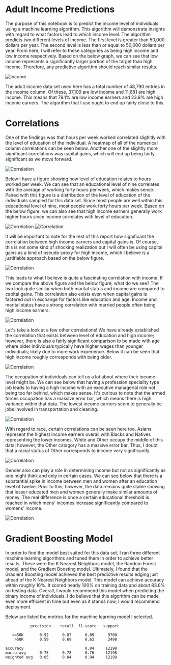 # Adult Income Predictions

The purpose of this notebook is to predict the income level of individuals using a machine learning algorithm. This algorithm will demonstrate insights with regard to what factors lead to which income level. The algorithm predicts two different levels of income. The first level is greater than 50,000 dollars per year. The second level is less than or equal to 50,000 dollars per year. From here, I will refer to these categories as being high income and low income respectively. Based on the below graph, we can see that low income represents a significantly larger portion of the target than high income. Therefore, any predictive algorithm should reach similar results.

![Income](income.png)

The adult income data set used here has a total number of 48,790 entries in the income column. Of these, 37,109 are low income and 11,681 are high income. This means that 79.1% are low income earners and 23.9% are high income earners. The algorithm that I use ought to end up fairly close to this.

# Correlations

One of the findings was that hours per week worked correlated slighltly with the level of education of the individual. A heatmap of all of the numerical column correlations can be seen below. Another one of the slightly more significant correlations was capital gains, which will end up being fairly significant as we move forward. 

![Correlation](corr.png)

Below I have a figure showing how level of education relates to hours worked per week. We can see that an educational level of nine correlates with the average of working forty hours per week, which makes sense. Paired with this figure is a distribution of the level of education of the individuals sampled for this data set. Since most people are well within this educational level of nine, most people work forty hours per week. Based on the below figure, we can also see that high income earners generally work higher hours since income correlates with level of education.

![Correlation](hourseducation.png)
![Correlation](education.png)

It will be important to note for the rest of this report how significant the correlation between high income earners and capital gains is. Of course, this is not some kind of shocking realization but I will often be using capital gains as a kind of pseudo-proxy for high income, which I believe is a justifiable approach based on the below figure.

![Correlation](incomecapitalgains.png)

This leads to what I believe is quite a fascinating correlation with income. If we compare the above figure and the below figure, what do we see? The two look quite similar when both marital status and income are compared to capital gains. This correlation also exists even when capital gains is factored out in exchange for factors like education and age. Income and marital status have a strong correlation with married people often being high income earners.

![Correlation](maritalstatuscapitalgains.png)

Let's take a look at a few other correlations! We have already established the correlation that exists between level of education and high income; however, there is also a fairly significant comparison to be made with age where older individuals typically have higher wages than younger individuals; likely due to more work experience. Below it can be seen that high income roughly corresponds with being older.

![Correlation](incomeage.png)

The occupation of individuals can tell us a lot about where their income level might be. We can see below that having a profession speciality type job leads to having a high income with an executive managerial role not being too far behind, which makes sense. It's curious to note that the armed forces occupation has a massive error bar, which means there is high variance within that data. The lowest income earners seem to generally be jobs involved in transportation and cleaning.

![Correlation](occupationcapitalgains.png)

With regard to race, certain correlations can be seen here too. Asians represent the highest income earners overall with Blacks and Natives representing the lower incomes. White and Other occupy the middle of this data; however, the Other catagory has a massive error bar. Thus, I doubt that a racial status of Other corresponds to income very significantly. 

![Correlation](racecapitalgains.png)

Gender also can play a role in determining income but not as significantly as one might think and only in certain cases. We can see below that there is a substantial spike in income between men and women after an education level of twelve. Prior to this; however, the data remains quite stable showing that lesser educated men and women generally make similar amounts of money. The real difference is once a certain educational threshold is reached in which mens' incomes increase significantly compared to womens' income.

![Correlation](genderincome.png)

# Gradient Boosting Model

In order to find the model best suited for this data set, I ran three different machine learning algorithms and tuned them in order to achieve better results. These were the K Nearest Neighbors model, the Random Forest model, and the Gradient Boosting model. Ultimately, I found that the Gradient Boosting model achieved the best predictive results edging just ahead of the K Nearest Neighbors model. This model can achieve accuracy within roughly 16%. It scored nearly 100% on training data and about 83.6% on testing data. Overall, I would recommend this model when predicting the binary income of individuals. I do believe that this algorithm can be made even more efficient in time but even as it stands now, I would recommend deployment.

Below are listed the metrics for the machine learning model I selected. 

               precision    recall  f1-score   support

       <=50K       0.92      0.87      0.89      9700
        >50K       0.59      0.69      0.63      2498

    accuracy                           0.84     12198
    macro avg      0.75      0.78      0.76     12198
    weighted avg   0.85      0.84      0.84     12198
